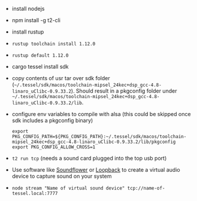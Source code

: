 - install nodejs
- npm install -g t2-cli
- install rustup
- `rustup toolchain install 1.12.0`
- `rustup default 1.12.0`
- cargo tessel install sdk
- copy contents of usr tar over sdk folder (`~/.tessel/sdk/macos/toolchain-mipsel_24kec+dsp_gcc-4.8-linaro_uClibc-0.9.33.2`). Should result in a pkgconfig folder under `~/.tessel/sdk/macos/toolchain-mipsel_24kec+dsp_gcc-4.8-linaro_uClibc-0.9.33.2/lib`.
- configure env variables to compile with alsa (this could be skipped once sdk includes a pkgconfig binary)

  ```
  export PKG_CONFIG_PATH=${PKG_CONFIG_PATH}:~/.tessel/sdk/macos/toolchain-mipsel_24kec+dsp_gcc-4.8-linaro_uClibc-0.9.33.2/lib/pkgconfig
  export PKG_CONFIG_ALLOW_CROSS=1
  ```

- `t2 run tcp` (needs a sound card plugged into the top usb port)
- Use software like [Soundflower](https://rogueamoeba.com/freebies/soundflower/) or [Loopback](https://www.rogueamoeba.com/loopback/) to create a virtual audio device to capture sound on your system
- `node stream "Name of virtual sound device" tcp://name-of-tessel.local:7777`
